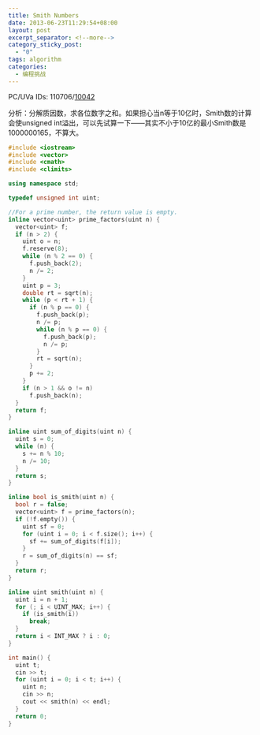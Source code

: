 ```yaml
---
title: Smith Numbers
date: 2013-06-23T11:29:54+08:00
layout: post
excerpt_separator: <!--more-->
category_sticky_post:
  - "0"
tags: algorithm
categories:
  - 编程挑战
---
```

PC/UVa IDs: 110706/<a href="http://uva.onlinejudge.org/index.php?option=com_onlinejudge&#038;Itemid=8&#038;page=show_problem&#038;problem=983" target="_blank">10042</a>

分析：分解质因数，求各位数字之和。如果担心当n等于10亿时，Smith数的计算会使unsigned int溢出，可以先试算一下——其实不小于10亿的最小Smith数是1000000165，不算大。<!--more-->

```cpp
#include <iostream>
#include <vector>
#include <cmath>
#include <climits>

using namespace std;

typedef unsigned int uint;

//For a prime number, the return value is empty.
inline vector<uint> prime_factors(uint n) {
  vector<uint> f;
  if (n > 2) {
    uint o = n;
    f.reserve(8);
    while (n % 2 == 0) {
      f.push_back(2);
      n /= 2;
    }
    uint p = 3;
    double rt = sqrt(n);
    while (p < rt + 1) {
      if (n % p == 0) {
        f.push_back(p);
        n /= p;
        while (n % p == 0) {
          f.push_back(p);
          n /= p;
        }
        rt = sqrt(n);
      }
      p += 2;
    }
    if (n > 1 && o != n)
      f.push_back(n);
  }
  return f;
}

inline uint sum_of_digits(uint n) {
  uint s = 0;
  while (n) {
    s += n % 10;
    n /= 10;
  }
  return s;
}

inline bool is_smith(uint n) {
  bool r = false;
  vector<uint> f = prime_factors(n);
  if (!f.empty()) {
    uint sf = 0;
    for (uint i = 0; i < f.size(); i++) {
      sf += sum_of_digits(f[i]);
    }
    r = sum_of_digits(n) == sf;
  }
  return r;
}

inline uint smith(uint n) {
  uint i = n + 1;
  for (; i < UINT_MAX; i++) {
    if (is_smith(i))
      break;
  }
  return i < INT_MAX ? i : 0;
}

int main() {
  uint t;
  cin >> t;
  for (uint i = 0; i < t; i++) {
    uint n;
    cin >> n;
    cout << smith(n) << endl;
  }
  return 0;
}
```

